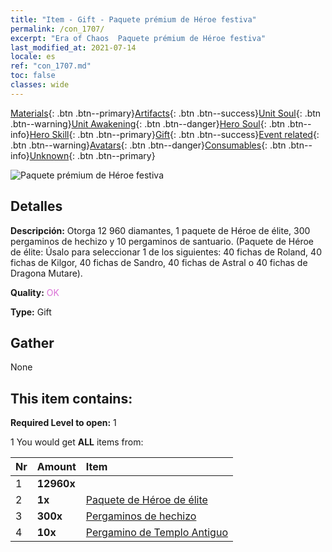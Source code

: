 ```yaml
---
title: "Item - Gift - Paquete prémium de Héroe festiva"
permalink: /con_1707/
excerpt: "Era of Chaos  Paquete prémium de Héroe festiva"
last_modified_at: 2021-07-14
locale: es
ref: "con_1707.md"
toc: false
classes: wide
---
```

 [Materials](/ItemsES/){: .btn .btn--primary}[Artifacts](/ItemsES/Artifacts/){: .btn .btn--success}[Unit Soul](/ItemsES/UnitSoul/){: .btn .btn--warning}[Unit Awakening](/ItemsES/UnitAwakening/){: .btn .btn--danger}[Hero Soul](/ItemsES/HeroSoul/){: .btn .btn--info}[Hero Skill](/ItemsES/HeroSkill/){: .btn .btn--primary}[Gift](/ItemsES/Gift/){: .btn .btn--success}[Event related](/ItemsES/Events/){: .btn .btn--warning}[Avatars](/ItemsES/Avatars/){: .btn .btn--danger}[Consumables](/ItemsES/Consumables/){: .btn .btn--info}[Unknown](/ItemsES/Unknown/){: .btn .btn--primary}

 ![Paquete prémium de Héroe festiva](/images/t/i_907323.png)

## Detalles
 **Descripción:** Otorga 12 960 diamantes, 1 paquete de Héroe de élite, 300 pergaminos de hechizo y 10 pergaminos de santuario. (Paquete de Héroe de élite: Úsalo para seleccionar 1 de los siguientes: 40 fichas de Roland, 40 fichas de Kilgor, 40 fichas de Sandro, 40 fichas de Astral o 40 fichas de Dragona Mutare).

 **Quality:** <span style="color: #DA70D6">OK</span>

 **Type:** Gift

## Gather

  None

## This item contains:

 **Required Level to open:** 1

 1 You would get **ALL** items  from:

  | Nr | Amount |     Item    |
  |:---|:-------|:------------|
  | 1 |  **12960x** | <i class="fas fa-gem"/> |  | 
  | 2 |  **1x** | [Paquete de Héroe de élite](/ItemsES/con_1696/) |  | 
  | 3 |  **300x** | [Pergaminos de hechizo](/ItemsES/con_694/) |  | 
  | 4 |  **10x** | [Pergamino de Templo Antiguo](/ItemsES/con_697/) |  | 
